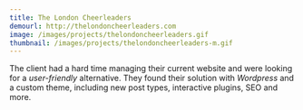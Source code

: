 ```yaml
---
title: The London Cheerleaders
demourl: http://thelondoncheerleaders.com
image: /images/projects/thelondoncheerleaders.gif
thumbnail: /images/projects/thelondoncheerleaders-m.gif
--- 
```


The client had a hard time managing their current website and were looking for a <i>user-friendly</i> alternative. They found their solution with <i>Wordpress</i> and a custom theme, including new post types, interactive plugins, SEO and more.